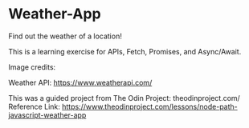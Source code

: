 # Weather-App

Find out the weather of a location!

This is a learning exercise for APIs, Fetch, Promises, and Async/Await.

Image credits:

Weather API: https://www.weatherapi.com/

This was a guided project from The Odin Project: theodinproject.com/
Reference Link: https://www.theodinproject.com/lessons/node-path-javascript-weather-app
